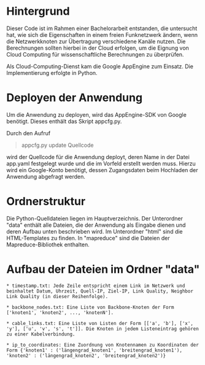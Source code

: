 # Hintergrund


Dieser Code ist im Rahmen einer Bachelorarbeit entstanden, die untersucht hat, wie sich die Eigenschaften in einem 
freien Funknetzwerk ändern, wenn die Netzwerkknoten zur Übertragung verschiedene Kanäle nutzen. Die Berechnungen sollten
hierbei in der Cloud erfolgen, um die Eignung von Cloud Computing für wissenschaftliche Berechnungen zu überprüfen. 

Als Cloud-Computing-Dienst kam die Google AppEngine zum Einsatz. Die Implementierung erfolgte in Python.

# Deployen der Anwendung

Um die Anwendung zu deployen, wird das AppEngine-SDK von Google benötigt. Dieses enthält das Skript appcfg.py. 

Durch den Aufruf

> appcfg.py update Quellcode 

wird der Quellcode für die Anwendung deployt, deren Name in der Datei app.yaml festgelegt wurde und die im Vorfeld erstellt werden muss. 
Hierzu wird ein Google-Konto benötigt, dessen Zugangsdaten beim Hochladen der Anwendung abgefragt werden.

# Ordnerstruktur

Die Python-Quelldateien liegen im Hauptverzeichnis. Der Unterordner "data" enthält alle Dateien, die der Anwendung als Eingabe dienen und deren Aufbau unten beschrieben wird. 
Im Unterordner "html" sind die HTML-Templates zu finden. In "mapreduce" sind die Dateien der Mapreduce-Bibliothek enthalten.  

# Aufbau der Dateien im Ordner "data" 


	* timestamp.txt: Jede Zeile entspricht einem Link im Netzwerk und beinhaltet Datum, Uhrzeit, Quell-IP, Ziel-IP, Link Quality, Neighbor Link Quality (in dieser Reihenfolge).

	* backbone_nodes.txt: Eine Liste von Backbone-Knoten der Form ['knoten1', 'knoten2', ..., 'knotenN'].

	* cable_links.txt: Eine Liste von Listen der Form [['a', 'b'], ['x', 'y'], ['u', 'v', 's', 't']]. Die Knoten in jedem Listeneintrag gehören zu einer Kabelverbindung.

	* ip_to_coordinates: Eine Zuordnung von Knotennamen zu Koordinaten der Form {'knoten1' : ('längengrad_knoten1', 'breitengrad_knoten1'), 'knoten2' : ('längengrad_knoten2', 'breitengrad_knoten2')}

				
					 
